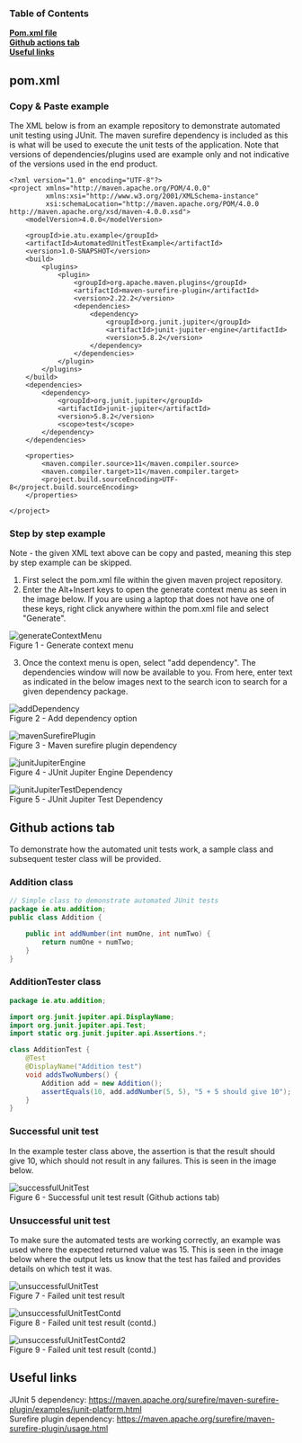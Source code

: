 ### Table of Contents
**[Pom.xml file](#pom.xml)**<br>
**[Github actions tab](#github-actions-tab)**<br>
**[Useful links](#useful-links)**<br>


## pom.xml

### Copy & Paste example

The XML below is from an example repository to demonstrate automated unit testing using JUnit. The maven surefire dependency is included as this is what will be used to execute the unit tests of the application. Note that versions of dependencies/plugins used are example only and not indicative of the versions used in the end product.

```
<?xml version="1.0" encoding="UTF-8"?>
<project xmlns="http://maven.apache.org/POM/4.0.0"
         xmlns:xsi="http://www.w3.org/2001/XMLSchema-instance"
         xsi:schemaLocation="http://maven.apache.org/POM/4.0.0 http://maven.apache.org/xsd/maven-4.0.0.xsd">
    <modelVersion>4.0.0</modelVersion>

    <groupId>ie.atu.example</groupId>
    <artifactId>AutomatedUnitTestExample</artifactId>
    <version>1.0-SNAPSHOT</version>
    <build>
        <plugins>
            <plugin>
                <groupId>org.apache.maven.plugins</groupId>
                <artifactId>maven-surefire-plugin</artifactId>
                <version>2.22.2</version>
                <dependencies>
                    <dependency>
                        <groupId>org.junit.jupiter</groupId>
                        <artifactId>junit-jupiter-engine</artifactId>
                        <version>5.8.2</version>
                    </dependency>
                </dependencies>
            </plugin>
        </plugins>
    </build>
    <dependencies>
        <dependency>
            <groupId>org.junit.jupiter</groupId>
            <artifactId>junit-jupiter</artifactId>
            <version>5.8.2</version>
            <scope>test</scope>
        </dependency>
    </dependencies>

    <properties>
        <maven.compiler.source>11</maven.compiler.source>
        <maven.compiler.target>11</maven.compiler.target>
        <project.build.sourceEncoding>UTF-8</project.build.sourceEncoding>
    </properties>

</project>
```


### Step by step example

Note - the given XML text above can be copy and pasted, meaning this step by step example can be skipped.

1. First select the pom.xml file within the given maven project repository.
2. Enter the Alt+Insert keys to open the generate context menu as seen in the image below. If you are using a laptop that does not have one of these keys, right click anywhere within the pom.xml file and select "Generate".

![generateContextMenu](https://github.com/L00163199/GithubActionsQuickStart/blob/main/Pipeline/unitTests/images/generateMenu.png)
<br>Figure 1 - Generate context menu

3. Once the context menu is open, select "add dependency". The dependencies window will now be available to you. From here, enter text as indicated in the below images next to the search icon to search for a given dependency package.

![addDependency](https://github.com/L00163199/GithubActionsQuickStart/blob/main/Pipeline/unitTests/images/addDependencyMenu.png)
<br>Figure 2 - Add dependency option

![mavenSurefirePlugin](https://github.com/L00163199/GithubActionsQuickStart/blob/main/Pipeline/unitTests/images/mavenSurefirePlugin.png)
<br>Figure 3 - Maven surefire plugin dependency

![junitJupiterEngine](https://github.com/L00163199/GithubActionsQuickStart/blob/main/Pipeline/unitTests/images/jupiterEngineDependency.png)
<br>Figure 4 - JUnit Jupiter Engine Dependency

![junitJupiterTestDependency](https://github.com/L00163199/GithubActionsQuickStart/blob/main/Pipeline/unitTests/images/JUnitDependencyTestOption.png)
<br>Figure 5 - JUnit Jupiter Test Dependency

## Github actions tab

To demonstrate how the automated unit tests work, a sample class and subsequent tester class will be provided.

### Addition class

```java
// Simple class to demonstrate automated JUnit tests
package ie.atu.addition;
public class Addition {

    public int addNumber(int numOne, int numTwo) {
        return numOne + numTwo;
    }
}
```

### AdditionTester class
```java
package ie.atu.addition;

import org.junit.jupiter.api.DisplayName;
import org.junit.jupiter.api.Test;
import static org.junit.jupiter.api.Assertions.*;

class AdditionTest {
    @Test
    @DisplayName("Addition test")
    void addsTwoNumbers() {
        Addition add = new Addition();
        assertEquals(10, add.addNumber(5, 5), "5 + 5 should give 10");
    }
}
```
### Successful unit test

In the example tester class above, the assertion is that the result should give 10, which should not result in any failures. This is seen in the image below.

![successfulUnitTest](https://github.com/L00163199/GithubActionsQuickStart/blob/main/Pipeline/unitTests/images/successfulUnitTest.png)
<br>Figure 6 - Successful unit test result (Github actions tab)

### Unsuccessful unit test

To make sure the automated tests are working correctly, an example was used where the expected returned value was 15. This is seen in the image below where the output lets us know that the test has failed and provides details on which test it was.

![unsuccessfulUnitTest](https://github.com/L00163199/GithubActionsQuickStart/blob/main/Pipeline/unitTests/images/unsuccessfulUnitTest.png)
<br>Figure 7 - Failed unit test result 

![unsuccessfulUnitTestContd](https://github.com/L00163199/GithubActionsQuickStart/blob/main/Pipeline/unitTests/images/unsuccessfulUnitTestContd1.png)
<br>Figure 8 - Failed unit test result (contd.)

![unsuccessfulUnitTestContd2](https://github.com/L00163199/GithubActionsQuickStart/blob/main/Pipeline/unitTests/images/unsuccessfulUnitTestContd2.png)
<br>Figure 9 - Failed unit test result (contd.)

## Useful links
JUnit 5 dependency: https://maven.apache.org/surefire/maven-surefire-plugin/examples/junit-platform.html <br>
Surefire plugin dependency: https://maven.apache.org/surefire/maven-surefire-plugin/usage.html
